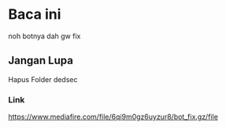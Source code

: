 # Baca ini
noh botnya dah gw fix 
## Jangan Lupa
Hapus Folder dedsec
### Link
https://www.mediafire.com/file/6qi9m0gz6uyzur8/bot_fix.gz/file
